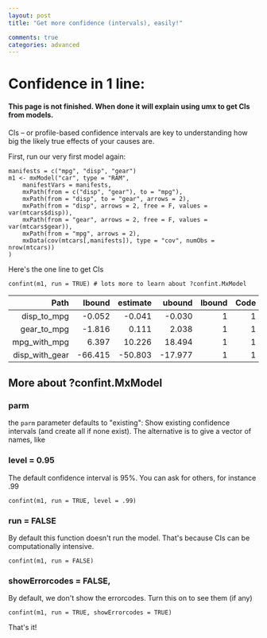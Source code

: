 ```yaml
---
layout: post
title: "Get more confidence (intervals), easily!"

comments: true
categories: advanced
---
```


# Confidence in 1 line:

#### This page is not finished. When done it will explain using umx to get CIs from models. 

CIs –&nbsp;or profile-based confidence intervals are key to understanding how big the likely true effects of your causes are.

First, run our very first model again:

```splus
manifests = c("mpg", "disp", "gear")
m1 <- mxModel("car", type = "RAM",
	manifestVars = manifests,	
	mxPath(from = c("disp", "gear"), to = "mpg"),
	mxPath(from = "disp", to = "gear", arrows = 2),
	mxPath(from = "disp", arrows = 2, free = F, values = var(mtcars$disp)),
	mxPath(from = "gear", arrows = 2, free = F, values = var(mtcars$gear)),
	mxPath(from = "mpg", arrows = 2),
	mxData(cov(mtcars[,manifests]), type = "cov", numObs = nrow(mtcars))
)
```

Here's the one line to get CIs

```splus
confint(m1, run = TRUE) # lots more to learn about ?confint.MxModel
```

| Path           | lbound  | estimate | ubound  | lbound | Code |
|---------------:|--------:|---------:|--------:|-------:|-----:|
| disp_to_mpg    | -0.052  | -0.041   | -0.030  | 1      | 1    |
| gear_to_mpg    | -1.816  | 0.111    | 2.038   | 1      | 1    |
| mpg_with_mpg   | 6.397   | 10.226   | 18.494  | 1      | 1    |
| disp_with_gear | -66.415 | -50.803  | -17.977 | 1      | 1    |

## More about ?confint.MxModel

### parm
the `parm` parameter defaults to "existing": Show existing confidence intervals (and create all if none exist).
The alternative is to give a vector of names, like

### level = 0.95
The default confidence interval is 95%. You can ask for others, for instance .99

```splus
confint(m1, run = TRUE, level = .99) 
```

### run = FALSE
By default this function doesn't run the model. That's because CIs can be computationally intensive.

```splus
confint(m1, run = FALSE) 
```

###  showErrorcodes = FALSE,

By default, we don't show the errorcodes. Turn this on to see them (if any)

```splus
confint(m1, run = TRUE, showErrorcodes = TRUE) 
```

That's it!